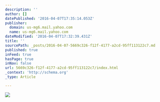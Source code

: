 ```yaml
---
description: ''
author: []
datePublished: '2016-04-07T17:35:14.053Z'
publisher:
  domain: us-mg6.mail.yahoo.com
  name: us-mg6.mail.yahoo.com
dateModified: '2016-04-07T17:32:39.431Z'
title: ''
sourcePath: _posts/2016-04-07-5669c326-f12f-4177-a2cd-95ff113122c7.md
published: true
inFeed: true
hasPage: true
inNav: false
url: 5669c326-f12f-4177-a2cd-95ff113122c7/index.html
_context: 'http://schema.org'
_type: Article

---
```

![](https://s0.2mdn.net/5164901/1-SciFiGrey_300x250.jpg)